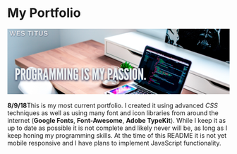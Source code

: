 # My Portfolio

![Image of Header](assets/images/portfolioSS.png)


**8/9/18**This is my most current portfolio. I created it using advanced *CSS* techniques as well as using many font and icon libraries from around the internet (**Google Fonts**, **Font-Awesome**, **Adobe TypeKit**). While I keep it as up to date as possible it is not complete and likely never will be, as long as I keep honing my programming skills. At the time of this README it is not yet mobile responsive and I have plans to implement JavaScript functionality. 